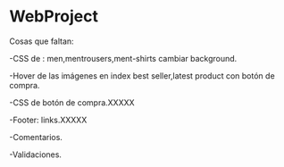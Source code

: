 # WebProject
Cosas que faltan: 

-CSS de : men,mentrousers,ment-shirts cambiar background.

-Hover de las imágenes en index best seller,latest product con botón de compra.

-CSS de botón de compra.XXXXX

-Footer: links.XXXXX

-Comentarios.

-Validaciones.

